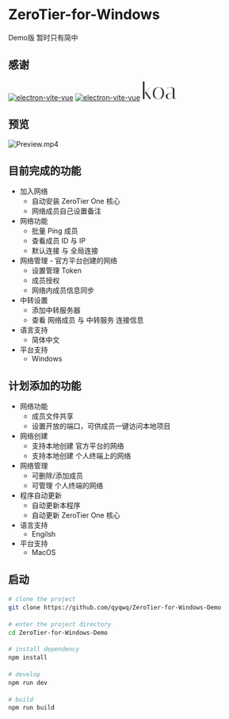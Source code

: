 # ZeroTier-for-Windows

Demo版 暂时只有简中

## 感谢
[![electron-vite-vue](https://github.com/electron-vite.png?size=40)](https://github.com/electron-vite/electron-vite-vue)
[![electron-vite-vue](https://avatars.githubusercontent.com/u/6128107?s=50&v=4)](https://github.com/vuejs/core)
[![electron-vite-vue](/public/Koa.png)](https://github.com/koajs/koa)

<!-- [![GitHub Build](https://github.com/electron-vite/electron-vite-vue/actions/workflows/build.yml/badge.svg)](https://github.com/electron-vite/electron-vite-vue/actions/workflows/build.yml)
[![GitHub Discord](https://img.shields.io/badge/chat-discord-blue?logo=discord)](https://discord.gg/sRqjYpEAUK) -->

## 预览

![Preview.mp4](/public/Preview.gif?t=1)

## 目前完成的功能

- 加入网络
  - 自动安装 ZeroTier One 核心
  - 网络成员自己设置备注
- 网络功能
  - 批量 Ping 成员
  - 查看成员 ID 与 IP
  - 默认连接 与 全局连接
- 网络管理 - 官方平台创建的网络
  - 设置管理 Token
  - 成员授权
  - 网络内成员信息同步
- 中转设置
  - 添加中转服务器
  - 查看 网络成员 与 中转服务 连接信息
- 语言支持
  - 简体中文
- 平台支持
  - Windows
## 计划添加的功能
- 网络功能
  - 成员文件共享
  - 设置开放的端口，可供成员一键访问本地项目
- 网络创建
  - 支持本地创建 官方平台的网络
  - 支持本地创建 个人终端上的网络
- 网络管理
  - 可删除/添加成员
  - 可管理 个人终端的网络
- 程序自动更新
  - 自动更新本程序
  - 自动更新 ZeroTier One 核心
- 语言支持
  - Engilsh
- 平台支持
  - MacOS
## 启动

```sh
# clone the project
git clone https://github.com/qyqwq/ZeroTier-for-Windows-Demo

# enter the project directory
cd ZeroTier-for-Windows-Demo

# install dependency
npm install

# develop
npm run dev

# build
npm run build
```
